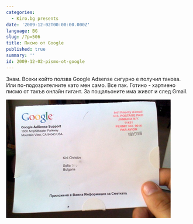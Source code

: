 ```yaml
---
categories:
  - Kiro.bg presents
date: '2009-12-02T00:00:00.000Z'
language: BG
slug: /?p=506
title: Писмо от Google
published: true
summary: ''
id: 2009-12-02-pismo-ot-google
---
```


Знам. Всеки който ползва Google Adsense сигурно е получил такова. Или по-подозрителните катo мен само. Все пак. Готино - хартиено писмо от такъв онлайн гигант. За пощальоните има живот и след Gmail. 

![IMG_0046](https://raw.githubusercontent.com/kirilchristov/blog_images/main/2009/12/IMG_0046.jpg)
